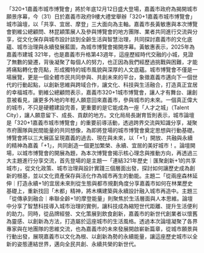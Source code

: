 「320+1嘉義市城市博覽會」將於年底12月12日盛大登場，嘉義市政府為揭開城市願景序幕，今（31）日於嘉義市政府9樓大禮堂舉辦「320+1嘉義市城市博覽會」城市論壇，以「共享、宜居、摩登」三大面向為主軸。嘉義市長黃敏惠與本次博覽會劉維公總顧問、林昆穎策展人及參與博覽會的地方團隊、業者共同進行交流與分享，從文化保存與城市設計談到全齡生活與智慧治理，共同探討嘉義市的文化底蘊、城市治理與永續發展藍圖，為城市博覽會揭開序幕。黃敏惠表示，2025年為嘉義市建城 321年，也是嘉義市升格第43週年，這座歷經時代交融的小城，見證了無數的變遷，背後凝聚了每個人的努力，也正因為我們經歷過挑戰與困難，才能將痛點轉化會亮點，形成獨特的城市風貌與深厚的人文底蘊。城市博覽會不僅是一場展覽，更是一個全體市民共同參與、共創未來的平台，象徵嘉義市邁向下一個世代的行動起點，以創新思維與跨域合作，讓文化、科技與生活融合，打造真正宜居的幸福城市。劉維公總顧問表示，嘉義市320+1城市博覽會，讓人才有舞台、讓創意被看見，讓更多外地的年輕人願意回來嘉義市，參與城市的未來。一個真正偉大的城市，不只是硬體建設完善，更重要的是它能成為一座「人才之城」（Talent City），讓人願意留下、成長、貢獻的地方。文化局局長謝育哲則表示，城市論壇是「320+1嘉義市城市博覽會」的重要前導活動，透過跨界交流與知識分享，凝聚市府團隊與民間能量的共同想像，為即將登場的城市博覽會奠定思想與行動基礎。博覽會將以三大展區呈現嘉義的過去、現在與未來，以「+1」開放、共融與永續的精神為嘉義「+1」，共同創造一個更加繁榮、永續、宜居的美好城市！。論壇開場，以城市博覽會的開展為題，為本次博覽會揭示核心理念與推動方向，再透過三大主題進行分享交流，首先登場的是主題一「連結321年歷史｜匯聚創新+1的共享城市」，從文化政策、城市治理與設計實踐三個層面出發，探討如何讓歷史成為創新的根基，並以文化資產保存與活化作為城市再生的動能。主題二「從兩座森林延伸｜打造永續+1的宜居未來則從生態與都市規劃角度分享嘉義市如何在林業歷史基礎上，重新找回「木都」精神，將木構建築與永續設計融入城市再造中。主題三「從傳承到融合｜串聯全齡+1的摩登能量」則聚焦於生活層面與人本思維。論壇中分享了智慧科技導入城市治理的實例，讓科技成為縮短世代距離、提升生活便利的助力。同時，從品牌經營、文化策展到飲食創新，嘉義市的新世代創業者以懷舊為靈感、以創新為方法，打造屬於這座城市的生活風格。透過本次論壇凝聚了各界專家與在地團隊的思維交流，也為嘉義市的未來發展開啟嶄新篇章，從城市願景與行動出發，展現嘉義市以文化為根、以創新為勢的永續能量，讓這座歷史城市以全新的姿態連結世界，邁向全民共創、永續共榮的新世代。